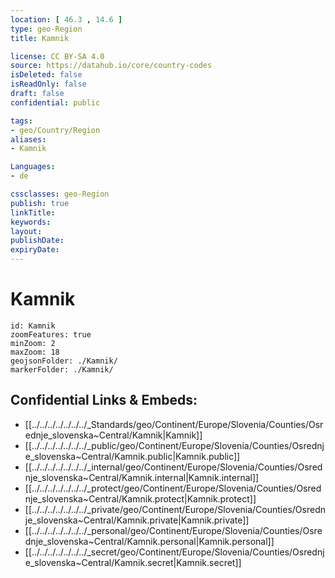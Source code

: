 ```yaml
---
location: [ 46.3 , 14.6 ] 
type: geo-Region
title: Kamnik

license: CC BY-SA 4.0
source: https://datahub.io/core/country-codes
isDeleted: false
isReadOnly: false
draft: false
confidential: public

tags:
- geo/Country/Region
aliases:
- Kamnik

Languages:
- de

cssclasses: geo-Region
publish: true
linkTitle: 
keywords: 
layout: 
publishDate: 
expiryDate: 
---
```


# Kamnik

```leaflet
id: Kamnik
zoomFeatures: true 
minZoom: 2 
maxZoom: 18
geojsonFolder: ./Kamnik/
markerFolder: ./Kamnik/
```


## Confidential Links & Embeds: 
- [[../../../../../../../_Standards/geo/Continent/Europe/Slovenia/Counties/Osrednje_slovenska~Central/Kamnik|Kamnik]] 
- [[../../../../../../../_public/geo/Continent/Europe/Slovenia/Counties/Osrednje_slovenska~Central/Kamnik.public|Kamnik.public]] 
- [[../../../../../../../_internal/geo/Continent/Europe/Slovenia/Counties/Osrednje_slovenska~Central/Kamnik.internal|Kamnik.internal]] 
- [[../../../../../../../_protect/geo/Continent/Europe/Slovenia/Counties/Osrednje_slovenska~Central/Kamnik.protect|Kamnik.protect]] 
- [[../../../../../../../_private/geo/Continent/Europe/Slovenia/Counties/Osrednje_slovenska~Central/Kamnik.private|Kamnik.private]] 
- [[../../../../../../../_personal/geo/Continent/Europe/Slovenia/Counties/Osrednje_slovenska~Central/Kamnik.personal|Kamnik.personal]] 
- [[../../../../../../../_secret/geo/Continent/Europe/Slovenia/Counties/Osrednje_slovenska~Central/Kamnik.secret|Kamnik.secret]] 

